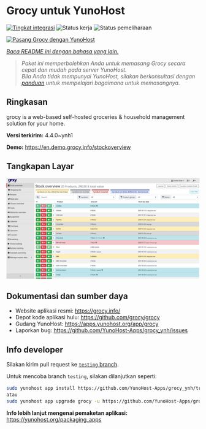 <!--
N.B.: README ini dibuat secara otomatis oleh <https://github.com/YunoHost/apps/tree/master/tools/readme_generator>
Ini TIDAK boleh diedit dengan tangan.
-->

# Grocy untuk YunoHost

[![Tingkat integrasi](https://apps.yunohost.org/badge/integration/grocy)](https://ci-apps.yunohost.org/ci/apps/grocy/)
![Status kerja](https://apps.yunohost.org/badge/state/grocy)
![Status pemeliharaan](https://apps.yunohost.org/badge/maintained/grocy)

[![Pasang Grocy dengan YunoHost](https://install-app.yunohost.org/install-with-yunohost.svg)](https://install-app.yunohost.org/?app=grocy)

*[Baca README ini dengan bahasa yang lain.](./ALL_README.md)*

> *Paket ini memperbolehkan Anda untuk memasang Grocy secara cepat dan mudah pada server YunoHost.*  
> *Bila Anda tidak mempunyai YunoHost, silakan berkonsultasi dengan [panduan](https://yunohost.org/install) untuk mempelajari bagaimana untuk memasangnya.*

## Ringkasan

grocy is a web-based self-hosted groceries & household management solution for your home.

**Versi terkirim:** 4.4.0~ynh1

**Demo:** <https://en.demo.grocy.info/stockoverview>

## Tangkapan Layar

![Tangkapan Layar pada Grocy](./doc/screenshots/stock-en.png)

## Dokumentasi dan sumber daya

- Website aplikasi resmi: <https://grocy.info/>
- Depot kode aplikasi hulu: <https://github.com/grocy/grocy>
- Gudang YunoHost: <https://apps.yunohost.org/app/grocy>
- Laporkan bug: <https://github.com/YunoHost-Apps/grocy_ynh/issues>

## Info developer

Silakan kirim pull request ke [`testing` branch](https://github.com/YunoHost-Apps/grocy_ynh/tree/testing).

Untuk mencoba branch `testing`, silakan dilanjutkan seperti:

```bash
sudo yunohost app install https://github.com/YunoHost-Apps/grocy_ynh/tree/testing --debug
atau
sudo yunohost app upgrade grocy -u https://github.com/YunoHost-Apps/grocy_ynh/tree/testing --debug
```

**Info lebih lanjut mengenai pemaketan aplikasi:** <https://yunohost.org/packaging_apps>
